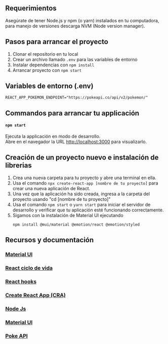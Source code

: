 ## Requerimientos

Asegúrate de tener Node.js y npm (o yarn) instalados en tu computadora, para manejo de versiones descarga NVM (Node version manager).

## Pasos para arrancar el proyecto
1. Clonar el repositorio en tu local
2. Crear un archivo llamado `.env` para las variables de entorno
3. Instalar dependencias con `npm install`
4. Arrancar proyecto con `npm start`

## Variables de entorno (.env)
```
REACT_APP_POKEMON_ENDPOINT="https://pokeapi.co/api/v2/pokemon/"
```

## Commandos para arrancar tu applicación

#### `npm start`
Ejecuta la applicación en modo de desarrollo.\
Abre en el navegador la URL [http://localhost:3000](http://localhost:3000) para visualizarlo.

## Creación de un proyecto nuevo e instalación de librerias

1. Crea una nueva carpeta para tu proyecto y abre una terminal en ella.
2. Usa el comando `npx create-react-app [nombre de tu proyecto]` para crear una nueva aplicación de React.
3. Una vez que la aplicación ha sido creada, ingresa a la carpeta del proyecto usando "cd [nombre de tu proyecto]"
4. Usa el comando `npm start` o `yarn start` para iniciar el servidor de desarrollo y verificar que tu aplicación esté funcionando correctamente.
5. Sigamos con la instalación de Material UI ejecutando
   ```
   npm install @mui/material @emotion/react @emotion/styled
   ```

## Recursos y documentación

### [Material UI](https://mui.com/material-ui/getting-started/installation/)

### [React ciclo de vida](https://es.reactjs.org/docs/state-and-lifecycle.html)

### [React hooks](https://es.reactjs.org/docs/hooks-intro.html)

### [Create React App (CRA)](https://create-react-app.dev/docs/getting-started)

### [Node Js](https://nodejs.org/en/)

### [Material UI](https://mui.com/material-ui/getting-started/overview/)


### [Poke API](https://pokeapi.co/docs/v2)
